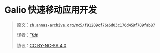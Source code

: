 # Galio 快速移动应用开发

> 原文：[`zh.annas-archive.org/md5/f91209cf76a6d03c176d458f709fab87`](https://zh.annas-archive.org/md5/f91209cf76a6d03c176d458f709fab87)
> 
> 译者：[飞龙](https://github.com/wizardforcel)
> 
> 协议：[CC BY-NC-SA 4.0](http://creativecommons.org/licenses/by-nc-sa/4.0/)